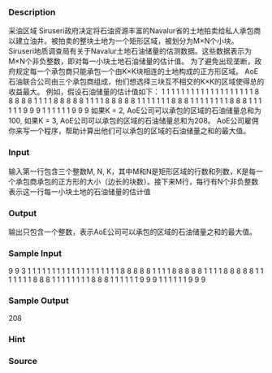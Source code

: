 
### Description
采油区域 Siruseri政府决定将石油资源丰富的Navalur省的土地拍卖给私人承包商以建立油井。被拍卖的整块土地为一个矩形区域，被划分为M×N个小块。 Siruseri地质调查局有关于Navalur土地石油储量的估测数据。这些数据表示为M×N个非负整数，即对每一小块土地石油储量的估计值。 为了避免出现垄断，政府规定每一个承包商只能承包一个由K×K块相连的土地构成的正方形区域。 AoE石油联合公司由三个承包商组成，他们想选择三块互不相交的K×K的区域使得总的收益最大。 例如，假设石油储量的估计值如下： 1 1 1 1 1 1 1 1 1 1 1 1 1 1 1 1 1 1 1 8 8 8 8 8 1 1 1 1 8 8 8 8 8 1 1 1 1 8 8 8 8 8 1 1 1 1 1 1 1 8 8 8 1 1 1 1 1 1 1 1 8 8 8 1 1 1 1 1 1 9 9 9 1 1 1 1 1 1 9 9 9 如果K = 2, AoE公司可以承包的区域的石油储量总和为100, 如果K = 3, AoE公司可以承包的区域的石油储量总和为208。 AoE公司雇佣你来写一个程序，帮助计算出他们可以承包的区域的石油储量之和的最大值。
### Input
输入第一行包含三个整数M, N, K，其中M和N是矩形区域的行数和列数，K是每一个承包商承包的正方形的大小（边长的块数）。接下来M行，每行有N个非负整数表示这一行每一小块土地的石油储量的估计值
### Output
输出只包含一个整数，表示AoE公司可以承包的区域的石油储量之和的最大值。
### Sample Input
9 9 3 
1 1 1 1 1 1 1 1 1 
1 1 1 1 1 1 1 1 1 
1 8 8 8 8 8 1 1 1 
1 8 8 8 8 8 1 1 1 
1 8 8 8 8 8 1 1 1 
1 1 1 1 8 8 8 1 1 
1 1 1 1 1 1 8 8 8 
1 1 1 1 1 1 9 9 9 
1 1 1 1 1 1 9 9 9 
### Sample Output
208
### Hint

### Source

